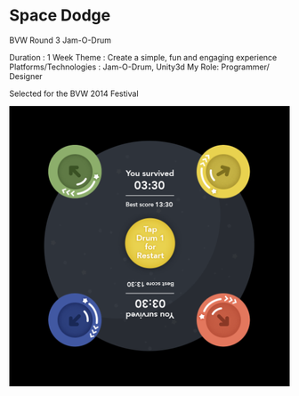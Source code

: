 Space Dodge
===========
BVW Round 3
Jam-O-Drum
 
Duration : 1 Week
Theme : Create a simple, fun and engaging experience
Platforms/Technologies : Jam-O-Drum, Unity3d
My Role: Programmer/ Designer
 
Selected for the BVW 2014 Festival

![alt tag](https://raw.githubusercontent.com/charmjunewonder/BVW-Round-3/master/Assets/Textures/endling.png)
